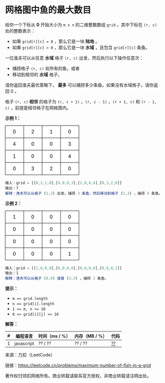 # 网格图中鱼的最大数目

给你一个下标从 **0** 开始大小为 `m x n` 的二维整数数组 `grid` ，其中下标在 `(r, c)` 处的整数表示：

- 如果 `grid[r][c] = 0` ，那么它是一块 **陆地** 。
- 如果 `grid[r][c] > 0` ，那么它是一块 **水域** ，且包含 `grid[r][c]` 条鱼。

一位渔夫可以从任意 **水域** 格子 `(r, c)` 出发，然后执行以下操作任意次：

- 捕捞格子 `(r, c)` 处所有的鱼，或者
- 移动到相邻的 **水域** 格子。

请你返回渔夫最优策略下， **最多** 可以捕捞多少条鱼。如果没有水域格子，请你返回 0 。

格子 `(r, c)` **相邻** 的格子为 `(r, c + 1)` ，`(r, c - 1)` ，`(r + 1, c)` 和 `(r - 1, c)` ，前提是相邻格子在网格图内。

**示例 1：**

![示例1](eg1.png)

``` javascript
输入：grid = [[0,2,1,0],[4,0,0,3],[1,0,0,4],[0,3,2,0]]
输出：7
解释：渔夫可以从格子 (1,3) 出发，捕捞 3 条鱼，然后移动到格子 (2,3) ，捕捞 4 条鱼。
```

**示例 2：**

![示例2](eg2.png)

``` javascript
输入：grid = [[1,0,0,0],[0,0,0,0],[0,0,0,0],[0,0,0,1]]
输出：1
解释：渔夫可以从格子 (0,0) 或者 (3,3) ，捕捞 1 条鱼。
```

**提示：**

- `m == grid.length`
- `n == grid[i].length`
- `1 <= m, n <= 10`
- `0 <= grid[i][j] <= 10`

**解答：**

**#**|**编程语言**|**时间（ms / %）**|**内存（MB / %）**|**代码**
--|--|--|--|--
1|javascript|?? / ??|?? / ??|[??](./javascript/ac_v1.js)

来源：力扣（LeetCode）

链接：https://leetcode.cn/problems/maximum-number-of-fish-in-a-grid

著作权归领扣网络所有。商业转载请联系官方授权，非商业转载请注明出处。
